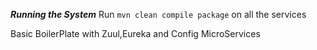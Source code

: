 *******Running the System*******
Run ```mvn clean compile package``` on all the services

Basic BoilerPlate with Zuul,Eureka and Config MicroServices 